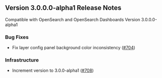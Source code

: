 ## Version 3.0.0.0-alpha1 Release Notes
Compatible with OpenSearch and OpenSearch Dashboards Version 3.0.0.0-alpha1

### Bug Fixes
* Fix layer config panel background color inconsistency ([#704](https://github.com/opensearch-project/dashboards-maps/pull/704))
### Infrastructure
* Increment version to 3.0.0-alpha1 ([#708](https://github.com/opensearch-project/dashboards-maps/pull/708))
